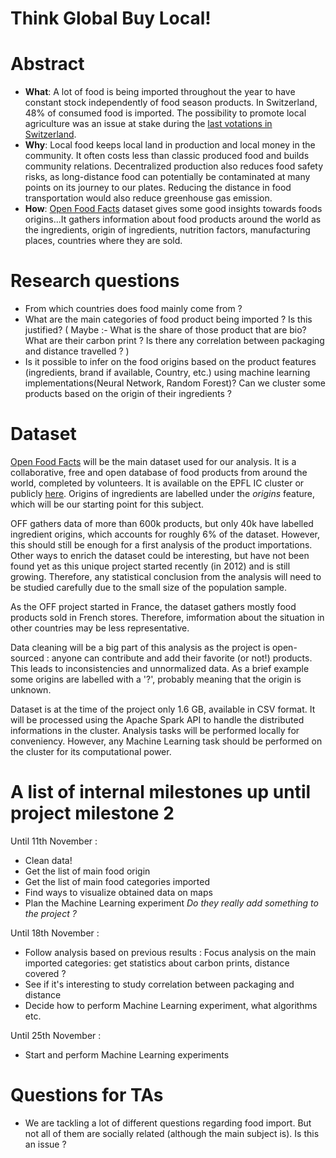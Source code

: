# Think Global Buy Local!  

# Abstract

- **What**: A lot of food is being imported throughout the year to have constant stock independently of food season products. In Switzerland, 48% of consumed food is imported. The possibility to promote local agriculture was an issue at stake during the  [last votations in Switzerland](https://www.bfs.admin.ch/bfs/fr/home/statistiques/politique/votations/annee-2018/2018-09-23/souverainete-alimentaire.html#-1194286177).
- **Why**: Local food keeps local land in production and local money in the community. It often costs less than classic produced food and builds community relations. Decentralized production also reduces food safety risks, as long-distance food can potentially be contaminated at many points on its journey to our plates. Reducing the distance in food transportation would also reduce greenhouse gas emission.
- **How**: [Open Food Facts](https://world.openfoodfacts.org/) dataset gives some good insights towards foods origins...It gathers information about food products around the world as the ingredients, origin of ingredients, nutrition factors, manufacturing places, countries where they are sold.


# Research questions
- From which countries does food mainly come from ? 
- What are the main categories of food product being imported ? Is this justified?
( Maybe :- What is the share of those product that are bio? What are their carbon print ? Is there any correlation between packaging and distance travelled ?  )
- Is it possible to infer on the food origins based on the product features (ingredients, brand if available, Country, etc.) using machine learning implementations(Neural Network, Random Forest)? Can we cluster some products based on the origin of their ingredients ?

# Dataset

[Open Food Facts](https://world.openfoodfacts.org/) will be the main dataset used for our analysis. It is a collaborative, free and open database of food products from around the world, completed by volunteers. It is available on the EPFL IC cluster or publicly [here](https://world.openfoodfacts.org/data). Origins of ingredients are labelled under the *origins* feature, which will be our starting point for this subject.

OFF gathers data of more than 600k products, but only 40k have labelled ingredient origins, which accounts for roughly 6% of the dataset. However, this should still be enough for a first analysis of the product importations. Other ways to enrich the dataset could be interesting, but have not been found yet as this unique project started recently (in 2012) and is still growing. Therefore, any statistical conclusion from the analysis will need to be studied carefully due to the small size of the population sample.

As the OFF project started in France, the dataset gathers mostly food products sold in French stores. Therefore, imformation about the situation in other countries may be less representative. 

Data cleaning will be a big part of this analysis as the project is open-sourced : anyone can contribute and add their favorite (or not!) products. This leads to inconsistencies and unnormalized data. As a brief example some origins are labelled with a '?', probably meaning that the origin is unknown.

Dataset is at the time of the project only 1.6 GB, available in CSV format. It will be processed using the Apache Spark API to handle the distributed informations in the cluster. Analysis tasks will be performed locally for conveniency. However, any Machine Learning task should be performed on the cluster for its computational power.

# A list of internal milestones up until project milestone 2
Until 11th November :
- Clean data!
- Get the list of main food origin
- Get the list of main food categories imported
- Find ways to visualize obtained data on maps
- Plan the Machine Learning experiment *Do they really add something to the project ?*

Until 18th November :
- Follow analysis based on previous results : Focus analysis on the main imported categories: get statistics about carbon prints, distance covered ?
- See if it's interesting to study  correlation between packaging and distance 
- Decide how to perform Machine Learning experiment, what algorithms etc.

Until 25th November :
- Start and perform Machine Learning experiments

# Questions for TAs
- We are tackling a lot of different questions regarding food import. But not all of them are socially related (although the main subject is). Is this an issue ?  

